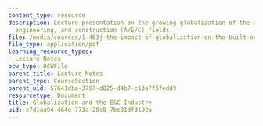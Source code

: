 ```yaml
---
content_type: resource
description: Lecture presentation on the growing globalization of the architecture,
  engineering, and construction (A/E/C) fields.
file: /media/courses/1-463j-the-impact-of-globalization-on-the-built-environment-fall-2009/e7d1aa94464e773a20c87bc01df3192a_MIT1_463JF09_lec02.pdf
file_type: application/pdf
learning_resource_types:
- Lecture Notes
ocw_type: OCWFile
parent_title: Lecture Notes
parent_type: CourseSection
parent_uid: 57641dba-3797-d025-d4b7-c13a7f5fedd9
resourcetype: Document
title: Globalization and the E&C Industry
uid: e7d1aa94-464e-773a-20c8-7bc01df3192a
---
```

